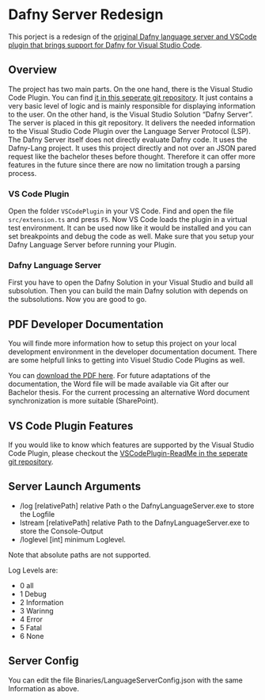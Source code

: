 # Dafny Server Redesign
This porject is a redesign of the [original Dafny language server and VSCode plugin that brings support for Dafny for Visual Studio Code](https://github.com/DafnyVSCode/Dafny-VSCode). 

## Overview
The project has two main parts. 
On the one hand, there is the Visual Studio Code Plugin. You can find [it in this seperate git repository](https://gitlab.dev.ifs.hsr.ch/dafny-ba/dafny-vscode-plugin). 
It just contains a very basic level of logic and is mainly responsible for displaying information to the user. 
On the other hand, is the Visual Studio Solution “Dafny Server”. The server is placed in this git repository. 
It delivers the needed information to the Visual Studio Code Plugin over the Language Server Protocol (LSP). 
The Dafny Server itself does not directly evaluate Dafny code. It uses the Dafny-Lang project.
It uses this project directly and not over an JSON pared request like the bachelor theses before thought.
Therefore it can offer more features in the future since there are now no limitation trough a parsing process. 

### VS Code Plugin
Open the folder `VSCodePlugin` in your VS Code. Find and open the file `src/extension.ts` and press `F5`. 
Now VS Code loads the plugin in a virtual test environment. 
It can be used now like it would be installed and you can set breakpoints and debug the code as well. Make sure that you setup your Dafny Language Server before running your Plugin. 

### Dafny Language Server
First you have to open the Dafny Solution in your Visual Studio and build all subsolution. 
Then you can build the main Dafny solution with depends on the subsolutions. Now you are good to go.

## PDF Developer Documentation
You will finde more information how to setup this project on your local development environment in the developer documentation document. 
There are some helpfull links to getting into Visuel Studio Code Plugins as well. 

You can [download the PDF here](https://wuza.ch/specials/SA/Entwicklerdokumentation.pdf).
For future adaptations of the documentation, the Word file will be made available via Git after our Bachelor thesis. 
For the current processing an alternative Word document synchronization is more suitable (SharePoint).

## VS Code Plugin Features
If you would like to know which features are supported by the Visual Studio Code Plugin, please checkout the [VSCodePlugin-ReadMe in the seperate git repository](https://gitlab.dev.ifs.hsr.ch/dafny-ba/dafny-vscode-plugin/-/blob/master/README.md). 

## Server Launch Arguments

* /log [relativePath]  relative Path o the DafnyLanguageServer.exe to store the Logfile
* lstream [relativePath]  relative Path to the DafnyLanguageServer.exe to store the Console-Output
* /loglevel [int]   minimum Loglevel.

Note that absolute paths are not supported.

Log Levels are:
* 0 all
* 1 Debug
* 2 Information
* 3 Warinng
* 4 Error
* 5 Fatal
* 6 None

## Server Config
You can edit the file Binaries/LanguageServerConfig.json with the same Information as above.